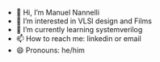 - 👋 Hi, I’m Manuel Nannelli
- 👀 I’m interested in VLSI design and Films 
- 🌱 I’m currently learning systemverilog
- 📫 How to reach me: linkedin or email
- 😄 Pronouns: he/him
